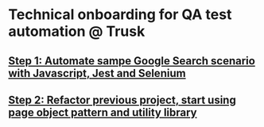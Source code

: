 # Technical onboarding for QA test automation @ Trusk

## [Step 1: Automate sampe Google Search scenario with Javascript, Jest and Selenium](01_javascript_selenium_jest_one_file/Readme.md)

## [Step 2: Refactor previous project, start using page object pattern and utility library](02_javascript_selenium_jest_refactor/Readme.md)
